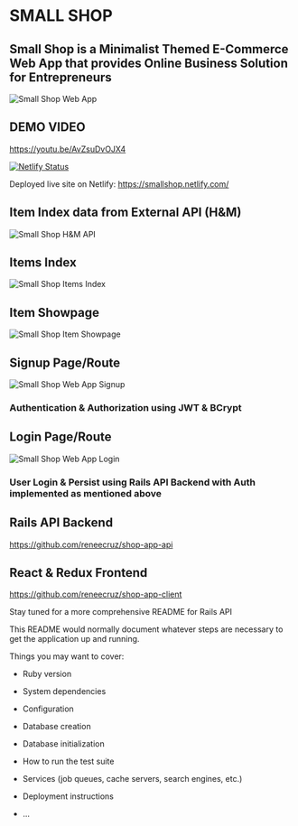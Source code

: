 # **SMALL SHOP** 

## Small Shop is a Minimalist Themed E-Commerce Web App that provides Online Business Solution for Entrepreneurs 
![Small Shop Web App](https://github.com/reneecruz/shop-app-client/blob/master/smallshop_demo.png)

## DEMO VIDEO
https://youtu.be/AvZsuDvOJX4

[![Netlify Status](https://api.netlify.com/api/v1/badges/fe91612f-fc39-4e23-8f6c-8e4567cb96a4/deploy-status)](https://app.netlify.com/sites/smallshop/deploys)

Deployed live site on Netlify: https://smallshop.netlify.com/

## Item Index data from External API (H&M)
![Small Shop H&M API](https://github.com/reneecruz/shop-app-client/blob/master/smallshop_h&m_API.png)

## Items Index 

![Small Shop Items Index](https://github.com/reneecruz/shop-app-client/blob/master/smallshop_items_index.png)

## Item Showpage 
![Small Shop Item Showpage](https://github.com/reneecruz/shop-app-client/blob/master/smallshop_items_showpage.png)

## Signup Page/Route

![Small Shop Web App Signup](https://github.com/reneecruz/shop-app-client/blob/master/smallshop_signup.png)

### Authentication & Authorization using JWT & BCrypt

## Login Page/Route

![Small Shop Web App Login](https://github.com/reneecruz/shop-app-client/blob/master/smallshop_login.png)


### User Login & Persist using Rails API Backend with Auth implemented as mentioned above

## Rails API Backend 
https://github.com/reneecruz/shop-app-api

## React & Redux Frontend
https://github.com/reneecruz/shop-app-client

Stay tuned for a more comprehensive README for Rails API 

This README would normally document whatever steps are necessary to get the
application up and running.

Things you may want to cover:

* Ruby version

* System dependencies

* Configuration

* Database creation

* Database initialization

* How to run the test suite

* Services (job queues, cache servers, search engines, etc.)

* Deployment instructions

* ...
